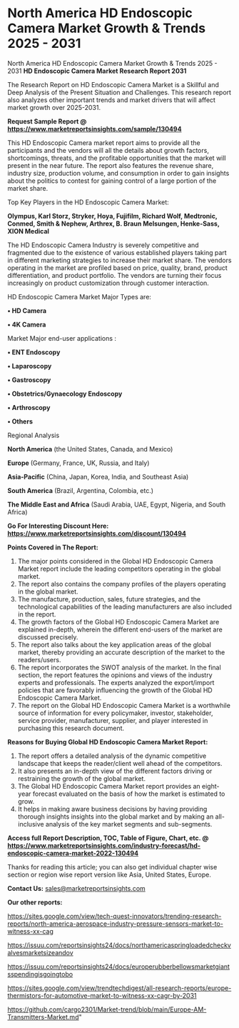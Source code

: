# North America HD Endoscopic Camera Market Growth & Trends 2025 - 2031
North America HD Endoscopic Camera Market Growth & Trends 2025 - 2031
<strong>HD Endoscopic Camera Market Research Report 2031</strong>

The Research Report on HD Endoscopic Camera Market is a Skillful and Deep Analysis of the Present Situation and Challenges. This research report also analyzes other important trends and market drivers that will affect market growth over 2025-2031.

<strong>Request Sample Report @ <a href=https://www.marketreportsinsights.com/sample/130494>https://www.marketreportsinsights.com/sample/130494</a></strong>

This HD Endoscopic Camera market report aims to provide all the participants and the vendors will all the details about growth factors, shortcomings, threats, and the profitable opportunities that the market will present in the near future. The report also features the revenue share, industry size, production volume, and consumption in order to gain insights about the politics to contest for gaining control of a large portion of the market share.

Top Key Players in the HD Endoscopic Camera Market:

<strong>Olympus, Karl Storz, Stryker, Hoya, Fujifilm, Richard Wolf, Medtronic, Conmed, Smith & Nephew, Arthrex, B. Braun Melsungen, Henke-Sass, XION Medical</strong>

The HD Endoscopic Camera Industry is severely competitive and fragmented due to the existence of various established players taking part in different marketing strategies to increase their market share. The vendors operating in the market are profiled based on price, quality, brand, product differentiation, and product portfolio. The vendors are turning their focus increasingly on product customization through customer interaction.

HD Endoscopic Camera Market Major Types are:

<strong>• HD Camera

• 4K Camera</strong>

Market Major end-user applications :

<strong>• ENT Endoscopy

• Laparoscopy

• Gastroscopy

• Obstetrics/Gynaecology Endoscopy

• Arthroscopy

• Others</strong>

Regional Analysis

</u><strong><b>North America</b></strong> (the United States, Canada, and Mexico)

<strong><b>Europe </b></strong>(Germany, France, UK, Russia, and Italy)

<strong><b>Asia-Pacific</b></strong> (China, Japan, Korea, India, and Southeast Asia)

<strong><b>South America</b></strong> (Brazil, Argentina, Colombia, etc.)

<strong><b>The Middle East and Africa</b></strong> (Saudi Arabia, UAE, Egypt, Nigeria, and South Africa)

<strong>Go For Interesting Discount Here: <a href=https://www.marketreportsinsights.com/discount/130494>https://www.marketreportsinsights.com/discount/130494</a></strong>

<strong>Points Covered in The Report:</strong>
<ol>
  <li>The major points considered in the Global HD Endoscopic Camera Market report include the leading competitors operating in the global market.</li>
  <li>The report also contains the company profiles of the players operating in the global market.</li>
  <li>The manufacture, production, sales, future strategies, and the technological capabilities of the leading manufacturers are also included in the report.</li>
  <li>The growth factors of the Global HD Endoscopic Camera Market are explained in-depth, wherein the different end-users of the market are discussed precisely.</li>
  <li>The report also talks about the key application areas of the global market, thereby providing an accurate description of the market to the readers/users.</li>
  <li>The report incorporates the SWOT analysis of the market. In the final section, the report features the opinions and views of the industry experts and professionals. The experts analyzed the export/import policies that are favorably influencing the growth of the Global HD Endoscopic Camera Market.</li>
  <li>The report on the Global HD Endoscopic Camera Market is a worthwhile source of information for every policymaker, investor, stakeholder, service provider, manufacturer, supplier, and player interested in purchasing this research document.</li>
</ol>
<strong>Reasons for Buying Global HD Endoscopic Camera Market Report:</strong>

<ol>
  <li>The report offers a detailed analysis of the dynamic competitive landscape that keeps the reader/client well ahead of the competitors.</li>
  <li>It also presents an in-depth view of the different factors driving or restraining the growth of the global market.</li>
  <li>The Global HD Endoscopic Camera Market report provides an eight-year forecast evaluated on the basis of how the market is estimated to grow.</li>
  <li>It helps in making aware business decisions by having providing thorough insights insights into the global market and by making an all-inclusive analysis of the key market segments and sub-segments.</li>
</ol>
<strong>Access full Report Description, TOC, Table of Figure, Chart, etc. @ <a href=https://www.marketreportsinsights.com/industry-forecast/hd-endoscopic-camera-market-2022-130494>https://www.marketreportsinsights.com/industry-forecast/hd-endoscopic-camera-market-2022-130494</a></strong>


Thanks for reading this article; you can also get individual chapter wise section or region wise report version like Asia, United States, Europe.

<strong>Contact Us:</strong>
sales@marketreportsinsights.com

<strong>Our other reports:</strong>

<a href=https://sites.google.com/view/tech-quest-innovators/trending-research-reports/north-america-aerospace-industry-pressure-sensors-market-to-witness-xx-cag>https://sites.google.com/view/tech-quest-innovators/trending-research-reports/north-america-aerospace-industry-pressure-sensors-market-to-witness-xx-cag</a>

<a href=https://issuu.com/reportsinsights24/docs/northamericaspringloadedcheckvalvesmarketsizeandov>https://issuu.com/reportsinsights24/docs/northamericaspringloadedcheckvalvesmarketsizeandov</a>

<a href=https://issuu.com/reportsinsights24/docs/europerubberbellowsmarketgiantsspendingisgoingtobo>https://issuu.com/reportsinsights24/docs/europerubberbellowsmarketgiantsspendingisgoingtobo</a>

<a href=https://sites.google.com/view/trendtechdigest/all-research-reports/europe-thermistors-for-automotive-market-to-witness-xx-cagr-by-2031>https://sites.google.com/view/trendtechdigest/all-research-reports/europe-thermistors-for-automotive-market-to-witness-xx-cagr-by-2031</a>

<a href=https://github.com/cargo2301/Market-trend/blob/main/Europe-AM-Transmitters-Market.md>https://github.com/cargo2301/Market-trend/blob/main/Europe-AM-Transmitters-Market.md</a>"
